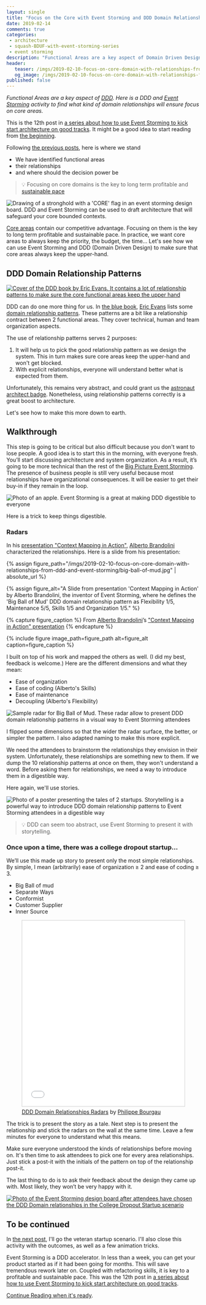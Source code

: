```yaml
---
layout: single
title: "Focus on the Core with Event Storming and DDD Domain Relationships - 1"
date: 2019-02-14
comments: true
categories:
 - architecture
 - squash-BDUF-with-event-storming-series
 - event storming
description: "Functional Areas are a key aspect of Domain Driven Design. Here is a DDD and Event Storming follow-up activity to collaboratively agree on target domain relationships. This way, we can ensure that core areas keep the most of the focus and priority throughout the life of the system."
header:
   teaser: /imgs/2019-02-10-focus-on-core-domain-with-relationships-from-ddd-and-event-storming/core-stronghold-teaser.jpeg
   og_image: /imgs/2019-02-10-focus-on-core-domain-with-relationships-from-ddd-and-event-storming/core-stronghold-og.jpeg
published: false
---
```

_Functional Areas are a key aspect of [DDD](https://en.wikipedia.org/wiki/Domain-driven_design). Here is a DDD and [Event Storming](https://www.eventstorming.com/) activity to find what kind of domain relationships will ensure focus on core areas._

This is the 12th post in [a series about how to use Event Storming to kick start architecture on good tracks](/categories/#squash-bduf-with-event-storming-series). It might be a good idea to start reading from [the beginning](/misadventures-with-big-design-up-front/).

Following [the previous posts](/check-that-core-areas-have-the-upper-hand-with-event-storming-and-ddd/), here is where we stand

*   We have identified functional areas
*   their relationships
*   and where should the decision power be

> 💡 Focusing on core domains is the key to long term profitable and [sustainable pace](http://www.sustainablepace.net/what-is-sustainable-pace)

![Drawing of a stronghold with a 'CORE' flag in an event storming design board. DDD and Event Storming can be used to draft architecture that will safeguard your core bounded contexts.]({{site.url}}/imgs/2019-02-10-focus-on-core-domain-with-relationships-from-ddd-and-event-storming/core-stronghold.jpeg)

[Core areas](/build-or-buy-software-identify-your-core-functional-areas-with-event-storming-and-ddd/) contain our competitive advantage. Focusing on them is the key to long term profitable and sustainable pace. In practice, we want core areas to always keep the priority, the budget, the time... Let's see how we can use Event Storming and DDD (Domain Driven Design) to make sure that core areas always keep the upper-hand.

## DDD Domain Relationship Patterns

[![Cover of the DDD book by Eric Evans. It contains a lot of relationship patterns to make sure the core functional areas keep the upper hand]({{site.url}}/imgs/2019-02-10-focus-on-core-domain-with-relationships-from-ddd-and-event-storming/ddd.jpg)](https://www.amazon.com/Domain-Driven-Design-Tackling-Complexity-Software/dp/0321125215/ref=sr_1_1?ie=UTF8&qid=1549123215&sr=8-1&keywords=domain+driven+design)

DDD can do one more thing for us. In [the blue book](https://www.amazon.com/Domain-Driven-Design-Tackling-Complexity-Software/dp/0321125215/ref=sr_1_1?ie=UTF8&qid=1549123215&sr=8-1&keywords=domain+driven+design), [Eric Evans](https://twitter.com/ericevans0?lang=fr) lists some [domain relationship patterns](https://markhneedham.com/blog/2009/03/30/ddd-recognising-relationships-between-bounded-contexts/). These patterns are a bit like a relationship contract between 2 functional areas. They cover technical, human and team organization aspects.

The use of relationship patterns serves 2 purposes:

1.  It will help us to pick the good relationship pattern as we design the system. This in turn makes sure core areas keep the upper-hand and won't get blocked.
2.  With explicit relationships, everyone will understand better what is expected from them.

Unfortunately, this remains very abstract, and could grant us the [astronaut architect badge](https://www.joelonsoftware.com/2001/04/21/dont-let-architecture-astronauts-scare-you/). Nonetheless, using relationship patterns correctly is a great boost to architecture.

Let's see how to make this more down to earth.

## Walkthrough

This step is going to be critical but also difficult because you don't want to lose people. A good idea is to start this in the morning, with everyone fresh. You’ll start discussing architecture and system organization. As a result, it’s going to be more technical than the rest of the [Big Picture Event Storming](/categories/#squash-bduf-with-event-storming-series). The presence of business people is still very useful because most relationships have organizational consequences. It will be easier to get their buy-in if they remain in the loop.

![Photo of an apple. Event Storming is a great at making DDD digestible to everyone]({{site.url}}/imgs/2019-02-10-focus-on-core-domain-with-relationships-from-ddd-and-event-storming/apple.jpg)

Here is a trick to keep things digestible.

### Radars

In his [presentation "Context Mapping in Action"](https://fr.slideshare.net/ziobrando/context-mapping-in-action), [Alberto Brandolini](https://twitter.com/ziobrando) characterized the relationships. Here is a slide from his presentation:

{% assign figure_path="/imgs/2019-02-10-focus-on-core-domain-with-relationships-from-ddd-and-event-storming/big-ball-of-mud.jpg" | absolute_url %}
    
{% assign figure_alt="A Slide from presentation 'Context Mapping in Action' by Alberto Brandolini, the inventor of Event Storming, where he defines the 'Big Ball of Mud' DDD domain relationship pattern as Flexibility 1/5, Maintenance 5/5, Skills 1/5 and Organization 1/5." %}
    
{% capture figure_caption %}
From [Alberto Brandolini](https://twitter.com/ziobrando)’s ["Context Mapping in Action" presentation](https://fr.slideshare.net/ziobrando/context-mapping-in-action)
{% endcapture %}
    
{% include figure image_path=figure_path alt=figure_alt caption=figure_caption %}

I built on top of his work and mapped the others as well. (I did my best, feedback is welcome.) Here are the different dimensions and what they mean:

*   Ease of organization
*   Ease of coding (Alberto's Skills)
*   Ease of maintenance
*   Decoupling (Alberto's Flexibility)

![Sample radar for Big Ball of Mud. These radar allow to present DDD domain relationship patterns in a visual way to Event Storming attendees]({{site.url}}/imgs/2019-02-10-focus-on-core-domain-with-relationships-from-ddd-and-event-storming/radar.png)

I flipped some dimensions so that the wider the radar surface, the better, or simpler the pattern. I also adapted naming to make this more explicit.

We need the attendees to brainstorm the relationships they envision in their system. Unfortunately, these relationships are something new to them. If we dump the 10 relationship patterns at once on them, they won't understand a word. Before asking them for relationships, we need a way to introduce them in a digestible way.

Here again, we'll use stories.

![Photo of a poster presenting the tales of 2 startups. Storytelling is a powerful way to introduce DDD domain relationship patterns to Event Storming attendees in a digestible way ]({{site.url}}/imgs/2019-02-10-focus-on-core-domain-with-relationships-from-ddd-and-event-storming/tale-of-2-startups.jpg)

> 💡 DDD can seem too abstract, use Event Storming to present it with storytelling.

### Once upon a time, there was a college dropout startup…

We’ll use this made up story to present only the most simple relationships. By simple, I mean (arbitrarily) ease of organization ≥ 2 and ease of coding ≥ 3.

*   Big Ball of mud
*   Separate Ways
*   Conformist
*   Customer Supplier
*   Inner Source

<figure><iframe src="//www.slideshare.net/slideshow/embed_code/key/FPYPMhhW96dwnW?startSlide=2" width="595" height="485" frameborder="0" marginwidth="0" marginheight="0" scrolling="no" style="border:1px solid #CCC; border-width:1px; margin-bottom:5px; max-width: 100%;" allowfullscreen> </iframe> <figcaption><a href="//www.slideshare.net/PhilippeBourgau/ddd-domain-relationships-radars" title="DDD Domain Relationships Radars" target="_blank">DDD Domain Relationships Radars</a> by <a href="//www.slideshare.net/PhilippeBourgau" target="_blank">Philippe Bourgau</a></figcaption></figure>


The trick is to present the story as a tale. Next step is to present the relationship and stick the radars on the wall at the same time. Leave a few minutes for everyone to understand what this means.

Make sure everyone understood the kinds of relationships before moving on. It's then time to ask attendees to pick one for every area relationships. Just stick a post-it with the initials of the pattern on top of the relationship post-it.

The last thing to do is to ask their feedback about the design they came up with. Most likely, they won’t be very happy with it.

[![Photo of the Event Storming design board after attendees have chosen the DDD Domain relationships in the College Dropout Startup scenario]({{site.url}}/imgs/2019-02-10-focus-on-core-domain-with-relationships-from-ddd-and-event-storming/junior-startup-board-small.jpg)]({{site.url}}/imgs/2019-02-10-focus-on-core-domain-with-relationships-from-ddd-and-event-storming/junior-startup-board.jpg)

## To be continued

In [the next post](http://eepurl.com/dxKE95), I'll go the veteran startup scenario. I'll also close this activity with the outcomes, as well as a few animation tricks.

Event Storming is a DDD accelerator. In less than a week, you can get your product started as if it had been going for months. This will save tremendous rework later on. Coupled with refactoring skills, it is key to a profitable and sustainable pace. This was the 12th post in [a series about how to use Event Storming to kick start architecture on good tracks](/categories/#squash-bduf-with-event-storming-series).

[Continue Reading when it's ready](http://eepurl.com/dxKE95).
